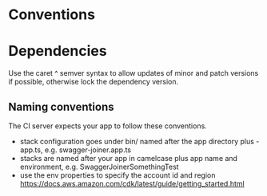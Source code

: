 # Conventions

# Dependencies

Use the caret ^ semver syntax to allow updates of minor and patch versions if
possible, otherwise lock the dependency version.

## Naming conventions

The CI server expects your app to follow these conventions.

- stack configuration goes under bin/ named after the app directory plus
  -app.ts, e.g. swagger-joiner.app.ts
- stacks are named after your app in camelcase plus app name and environment,
  e.g. SwaggerJoinerSomethingTest
- use the env properties to specify the account id and region
  https://docs.aws.amazon.com/cdk/latest/guide/getting_started.html

